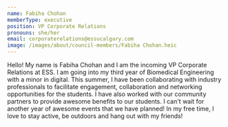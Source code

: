 ```yaml
---
name: Fabiha Chohan
memberType: executive
position: VP Corporate Relations
pronouns: she/her
email: corporaterelations@essucalgary.com
image: /images/about/council-members/Fabiha Chohan.heic
---
```


Hello! My name is Fabiha Chohan and I am the incoming VP Corporate Relations at ESS. I am going into my third year of Biomedical Engineering with a minor in digital. This summer, I have been collaborating with industry professionals to facilitate engagement, collaboration and networking opportunities for the students. I have also worked with our community partners to provide awesome benefits to our students. I can't wait for another year of awesome events that we have planned! In my free time, I love to stay active, be outdoors and hang out with my friends!
